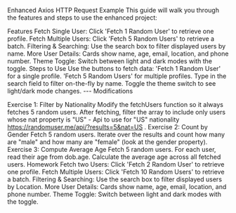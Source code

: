 Enhanced Axios HTTP Request Example
This guide will walk you through the features and steps to use the enhanced project:

Features
Fetch Single User: Click 'Fetch 1 Random User' to retrieve one profile.
Fetch Multiple Users: Click 'Fetch 5 Random Users' to retrieve a batch.
Filtering & Searching: Use the search box to filter displayed users by name.
More User Details: Cards show name, age, email, location, and phone number.
Theme Toggle: Switch between light and dark modes with the toggle.
Steps to Use
Use the buttons to fetch data:
'Fetch 1 Random User' for a single profile.
'Fetch 5 Random Users' for multiple profiles.
Type in the search field to filter on-the-fly by name.
Toggle the theme switch to see light/dark mode changes.
--- Modifications

Exercise 1: Filter by Nationality
Modify the fetchUsers function so it always fetches 5 random users.
After fetching, filter the array to include only users whose nat property is "US" - Api to use for "US" nationality https://randomuser.me/api/?results=5&nat=US .
Exercise 2: Count by Gender
Fetch 5 random users.
Iterate over the results and count how many are "male" and how many are "female" (look at the gender property).
Exercise 3: Compute Average Age
Fetch 5 random users.
For each user, read their age from dob.age.
Calculate the average age across all fetched users.
Homework
Fetch two Users: Click 'Fetch 2 Random User' to retrieve one profile.
Fetch Multiple Users: Click 'Fetch 10 Random Users' to retrieve a batch.
Filtering & Searching: Use the search box to filter displayed users by Location.
More User Details: Cards show name, age, email, location, and phone number.
Theme Toggle: Switch between light and dark modes with the toggle.

